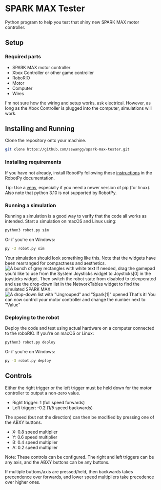 # SPARK MAX Tester
Python program to help you test that shiny new SPARK MAX motor controller.

## Setup
### Required parts
- SPARK MAX motor controller
- Xbox Controller or other game controller
- RoboRIO
- Motor
- Computer
- Wires

I'm not sure how the wiring and setup works, ask electrical. However, as long as the Xbox Controller is plugged into the
computer, simulations will work.

## Installing and Running
Clone the repository onto your machine.
```bash
git clone https://github.com/sswangg/spark-max-tester.git
```

### Installing requirements
If you have not already, install RobotPy following these 
[instructions](https://robotpy.readthedocs.io/en/stable/install/computer.html) in the RobotPy documentation.

Tip: Use a [venv](https://docs.python.org/3/library/venv.html), especially if you need a newer version of pip 
(for linux). Also note that python 3.10 is not supported by RobotPy.

### Running a simulation
Running a simulation is a good way to verify that the code all works as intended. Start a simulation on macOS and Linux
using:
```bash
python3 robot.py sim
```
Or if you're on Windows:
```bash
py -3 robot.py sim
```
Your simulation should look something like this. Note that the widgets have been rearranged for compactness and 
aesthetics.
![A bunch of grey rectangles with white text](https://i.imgur.com/bFPXAoz.png)
If needed, drag the gamepad you'd like to use from the System Joysticks widget to Joysticks[0] in the joysticks widget.
Then switch the robot state from disabled to teleoperated and use the drop-down list in the NetworkTables widget to find
the simulated SPARK MAX.
![A drop-down list with "Ungrouped" and "Spark[1]" opened](https://i.imgur.com/TTLZRGu.png)
That's it! You can now control your motor controller and change the number next to "Value"

### Deploying to the robot
Deploy the code and test using actual hardware on a computer connected to the roboRIO. If you're on macOS or Linux:
```bash
python3 robot.py deploy
```
Or if you're on Windows:
```bash
py -3 robot.py deploy
```

## Controls
Either the right trigger or the left trigger must be held down for the motor controller to output a non-zero value.

- Right trigger: 1 (full speed forwards)
- Left trigger: -0.2 (1/5 speed backwards)

The speed (but not the direction) can then be modified by pressing one of the ABXY buttons.

- X: 0.8 speed multiplier
- Y: 0.6 speed multiplier
- B: 0.4 speed multiplier
- A: 0.2 speed multiplier

Note: These controls can be configured. The right and left triggers can be any axis, and the ABXY buttons can be any 
buttons.

If multiple buttons/axis are pressed/held, then backwards takes precendence over forwards, and lower speed multipliers 
take precedence over higher ones.
